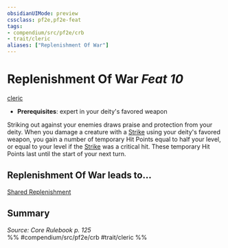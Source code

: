 ```yaml
---
obsidianUIMode: preview
cssclass: pf2e,pf2e-feat
tags:
- compendium/src/pf2e/crb
- trait/cleric
aliases: ["Replenishment Of War"]
---
```

# Replenishment Of War  *Feat 10*  
[cleric](../../rules/traits/cleric.md)  

- **Prerequisites**: expert in your deity's favored weapon

Striking out against your enemies draws praise and protection from your deity. When you damage a creature with a [Strike](../../rules/actions/strike.md) using your deity's favored weapon, you gain a number of temporary Hit Points equal to half your level, or equal to your level if the [Strike](../../rules/actions/strike.md) was a critical hit. These temporary Hit Points last until the start of your next turn.

## Replenishment Of War leads to...

[Shared Replenishment](shared-replenishment.md)

## Summary

*Source: Core Rulebook p. 125*  
%% #compendium/src/pf2e/crb #trait/cleric %%